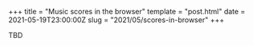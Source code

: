 +++
title = "Music scores in the browser"
template = "post.html"
date = 2021-05-19T23:00:00Z
slug = "2021/05/scores-in-browser"
+++

TBD

